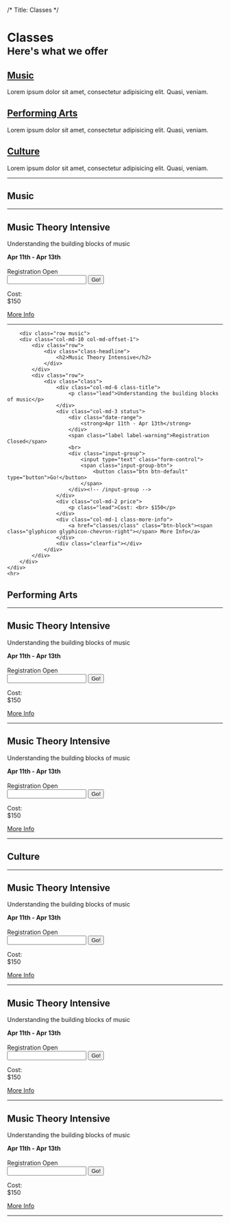 /*
Title: Classes
*/


<div class="container">
	<div class="page-header">
		<h1>Classes <br><small>Here's what we offer</small></h1>
	</div>	
</div>

<div class="container">
	<div data-spy="affix" data-offset-top="200">
		<div class="stuff">
			<div class="row">
				<div class="col-md-12">
					<div class="row">
						<div class="col-md-4 music">
							<h2><a href="#music">Music</a></h2>
							<p class="lead">Lorem ipsum dolor sit amet, consectetur adipisicing elit. Quasi, veniam.</p>
						</div>
						<div class="col-md-4 performing-arts">
							<h2><a href="#performing-arts">Performing Arts</a></h2>
							<p class="lead">Lorem ipsum dolor sit amet, consectetur adipisicing elit. Quasi, veniam.</p>
						</div>
						<div class="col-md-4 culture">
							<h2><a href="#culture">Culture</a></h2>
							<p class="lead">Lorem ipsum dolor sit amet, consectetur adipisicing elit. Quasi, veniam.</p>
						</div>
					</div>
				</div>
			</div>
			<hr>
		</div>
	</div>
</div>

<div class="container" id="music">
	<div class="row">
		<div class="col-xs-12">
			<h2>Music</h2>
		</div>
	</div>
	<hr>
</div>

<div class="container">
	<div class="row music">
		<div class="col-md-10 col-md-offset-1">
			<div class="row">
				<div class="class-headline">
					<h2>Music Theory Intensive</h2>
				</div>
			</div>
			<div class="row">
				<div class="class">
					<div class="col-md-6 class-title">
						<p class="lead">Understanding the building blocks of music</p>
					</div>
					<div class="col-md-3 status">
						<div class="date-range">
							<strong>Apr 11th - Apr 13th</strong>
						</div>
						<br>
						<span class="label label-info">Registration Open</span>
						<br>
						<div class="input-group hidden">
							<input type="text" class="form-control">
							<span class="input-group-btn">
								<button class="btn btn-default" type="button">Go!</button>
							</span>
						</div><!-- /input-group -->
					</div>
					<div class="col-md-2 price">
						<p class="lead">Cost: <br> $150</p>
					</div>
					<div class="col-md-1 class-more-info">
						<a href="classes/class" class="btn-block"><span class="glyphicon glyphicon-chevron-right"></span> More Info</a>
					</div>
					<div class="clearfix"></div>
				</div>
			</div>
		</div>
	</div>
	<hr>

		<div class="row music">
		<div class="col-md-10 col-md-offset-1">
			<div class="row">
				<div class="class-headline">
					<h2>Music Theory Intensive</h2>
				</div>
			</div>
			<div class="row">
				<div class="class">
					<div class="col-md-6 class-title">
						<p class="lead">Understanding the building blocks of music</p>
					</div>
					<div class="col-md-3 status">
						<div class="date-range">
							<strong>Apr 11th - Apr 13th</strong>
						</div>
						<span class="label label-warning">Registration Closed</span>
						<br>
						<div class="input-group">
							<input type="text" class="form-control">
							<span class="input-group-btn">
								<button class="btn btn-default" type="button">Go!</button>
							</span>
						</div><!-- /input-group -->
					</div>
					<div class="col-md-2 price">
						<p class="lead">Cost: <br> $150</p>
					</div>
					<div class="col-md-1 class-more-info">
						<a href="classes/class" class="btn-block"><span class="glyphicon glyphicon-chevron-right"></span> More Info</a>
					</div>
					<div class="clearfix"></div>
				</div>
			</div>
		</div>
	</div>
	<hr>
</div>

<div class="container" id="performing-arts">
	<div class="row">
		<div class="col-xs-12">
			<h2>Performing Arts</h2>
		</div>
	</div>
	<hr>
</div>

<div class="container">
	<div class="row performing-arts">
		<div class="col-md-10 col-md-offset-1">
			<div class="row">
				<div class="class-headline">
					<h2>Music Theory Intensive</h2>
				</div>
			</div>
			<div class="row">
				<div class="class">
					<div class="col-md-6 class-title">
						<p class="lead">Understanding the building blocks of music</p>
					</div>
					<div class="col-md-3 status">
						<div class="date-range">
							<strong>Apr 11th - Apr 13th</strong>
						</div>
						<br>
						<span class="label label-info">Registration Open</span>
						<br>
						<div class="input-group hidden">
							<input type="text" class="form-control">
							<span class="input-group-btn">
								<button class="btn btn-default" type="button">Go!</button>
							</span>
						</div><!-- /input-group -->
					</div>
					<div class="col-md-2 price">
						<p class="lead">Cost: <br> $150</p>
					</div>
					<div class="col-md-1 class-more-info">
						<a href="classes/class" class="btn-block"><span class="glyphicon glyphicon-chevron-right"></span> More Info</a>
					</div>
					<div class="clearfix"></div>
				</div>
			</div>
		</div>
	</div>
	<hr>
</div>

<div class="container">
	<div class="row performing-arts">
		<div class="col-md-10 col-md-offset-1">
			<div class="row">
				<div class="class-headline">
					<h2>Music Theory Intensive</h2>
				</div>
			</div>
			<div class="row">
				<div class="class">
					<div class="col-md-6 class-title">
						<p class="lead">Understanding the building blocks of music</p>
					</div>
					<div class="col-md-3 status">
						<div class="date-range">
							<strong>Apr 11th - Apr 13th</strong>
						</div>
						<br>
						<span class="label label-info">Registration Open</span>
						<br>
						<div class="input-group hidden">
							<input type="text" class="form-control">
							<span class="input-group-btn">
								<button class="btn btn-default" type="button">Go!</button>
							</span>
						</div><!-- /input-group -->
					</div>
					<div class="col-md-2 price">
						<p class="lead">Cost: <br> $150</p>
					</div>
					<div class="col-md-1 class-more-info">
						<a href="classes/class" class="btn-block"><span class="glyphicon glyphicon-chevron-right"></span> More Info</a>
					</div>
					<div class="clearfix"></div>
				</div>
			</div>
		</div>
	</div>
	<hr>
</div>

<div class="container" id="culture">
	<div class="row">
		<div class="col-xs-12">
			<h2>Culture</h2>
		</div>
	</div>
	<hr>
</div>

<div class="container">
	<div class="row culture">
		<div class="col-md-10 col-md-offset-1">
			<div class="row">
				<div class="class-headline">
					<h2>Music Theory Intensive</h2>
				</div>
			</div>
			<div class="row">
				<div class="class">
					<div class="col-md-6 class-title">
						<p class="lead">Understanding the building blocks of music</p>
					</div>
					<div class="col-md-3 status">
						<div class="date-range">
							<strong>Apr 11th - Apr 13th</strong>
						</div>
						<br>
						<span class="label label-info">Registration Open</span>
						<br>
						<div class="input-group hidden">
							<input type="text" class="form-control">
							<span class="input-group-btn">
								<button class="btn btn-default" type="button">Go!</button>
							</span>
						</div><!-- /input-group -->
					</div>
					<div class="col-md-2 price">
						<p class="lead">Cost: <br> $150</p>
					</div>
					<div class="col-md-1 class-more-info">
						<a href="classes/class" class="btn-block"><span class="glyphicon glyphicon-chevron-right"></span> More Info</a>
					</div>
					<div class="clearfix"></div>
				</div>
			</div>
		</div>
	</div>
	<hr>
</div>

<div class="container">
	<div class="row culture">
		<div class="col-md-10 col-md-offset-1">
			<div class="row">
				<div class="class-headline">
					<h2>Music Theory Intensive</h2>
				</div>
			</div>
			<div class="row">
				<div class="class">
					<div class="col-md-6 class-title">
						<p class="lead">Understanding the building blocks of music</p>
					</div>
					<div class="col-md-3 status">
						<div class="date-range">
							<strong>Apr 11th - Apr 13th</strong>
						</div>
						<br>
						<span class="label label-info">Registration Open</span>
						<br>
						<div class="input-group hidden">
							<input type="text" class="form-control">
							<span class="input-group-btn">
								<button class="btn btn-default" type="button">Go!</button>
							</span>
						</div><!-- /input-group -->
					</div>
					<div class="col-md-2 price">
						<p class="lead">Cost: <br> $150</p>
					</div>
					<div class="col-md-1 class-more-info">
						<a href="classes/class" class="btn-block"><span class="glyphicon glyphicon-chevron-right"></span> More Info</a>
					</div>
					<div class="clearfix"></div>
				</div>
			</div>
		</div>
	</div>
	<hr>
</div>

<div class="container">
	<div class="row culture">
		<div class="col-md-10 col-md-offset-1">
			<div class="row">
				<div class="class-headline">
					<h2>Music Theory Intensive</h2>
				</div>
			</div>
			<div class="row">
				<div class="class">
					<div class="col-md-6 class-title">
						<p class="lead">Understanding the building blocks of music</p>
					</div>
					<div class="col-md-3 status">
						<div class="date-range">
							<strong>Apr 11th - Apr 13th</strong>
						</div>
						<br>
						<span class="label label-info">Registration Open</span>
						<br>
						<div class="input-group hidden">
							<input type="text" class="form-control">
							<span class="input-group-btn">
								<button class="btn btn-default" type="button">Go!</button>
							</span>
						</div><!-- /input-group -->
					</div>
					<div class="col-md-2 price">
						<p class="lead">Cost: <br> $150</p>
					</div>
					<div class="col-md-1 class-more-info">
						<a href="classes/class" class="btn-block"><span class="glyphicon glyphicon-chevron-right"></span> More Info</a>
					</div>
					<div class="clearfix"></div>
				</div>
			</div>
		</div>
	</div>
	<hr>
</div>